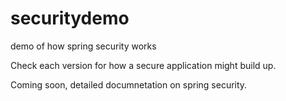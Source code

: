 # securitydemo
demo of how spring security works

Check each version for how a secure application might build up.

Coming soon, detailed documnetation on spring security.
